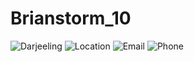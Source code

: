 # Brianstorm_10

![Darjeeling](https://imgcld.yatra.com/ytimages/image/upload/v1462443339/Darjeeling_Map2.jpg)
![Location]([https://th.bing.com/th/id/OIP.ORa2dMOfuvS72xiDLhLCTgAAAA?pid=ImgDet&rs=1](https://th.bing.com/th/id/R.cd9a9fb323038f9472fe3909b60cec12?rik=1MLEdQ8OO8VZVA&riu=http%3a%2f%2fgetdrawings.com%2ffree-icon%2flocation-icon-transparent-53.png&ehk=gnCjuEadoZ0iAt8OMQWNhDHUz%2fQpdgJkq7wLU0QjQY4%3d&risl=&pid=ImgRaw&r=0)https://th.bing.com/th/id/R.cd9a9fb323038f9472fe3909b60cec12?rik=1MLEdQ8OO8VZVA&riu=http%3a%2f%2fgetdrawings.com%2ffree-icon%2flocation-icon-transparent-53.png&ehk=gnCjuEadoZ0iAt8OMQWNhDHUz%2fQpdgJkq7wLU0QjQY4%3d&risl=&pid=ImgRaw&r=0)
![Email]([https://th.bing.com/th/id/OIP.rdfWtHxzOvwKIp7sMsQHRgHaFQ?pid=ImgDet&rs=1](https://th.bing.com/th/id/R.edc5d4f30106e647c281f95f6e2188bf?rik=fWODko4RTILu9w&riu=http%3a%2f%2fwww.clker.com%2fcliparts%2fx%2fL%2fB%2fr%2fr%2f4%2femail-logo-hi.png&ehk=x8TcukUlrudfrxeoLZOUbtyPQS2NsnwgEVDgv8cIHRA%3d&risl=&pid=ImgRaw&r=0)https://th.bing.com/th/id/R.edc5d4f30106e647c281f95f6e2188bf?rik=fWODko4RTILu9w&riu=http%3a%2f%2fwww.clker.com%2fcliparts%2fx%2fL%2fB%2fr%2fr%2f4%2femail-logo-hi.png&ehk=x8TcukUlrudfrxeoLZOUbtyPQS2NsnwgEVDgv8cIHRA%3d&risl=&pid=ImgRaw&r=0)
![Phone]([https://www.dlf.pt/png/big/24/243817_phone-logo-png.png](https://th.bing.com/th/id/R.2cb691cd5c05328f15f39263f70220ce?rik=tYOivvY9QtfqmQ&riu=http%3a%2f%2fwww.clipartbest.com%2fcliparts%2fKin%2fo9G%2fKino9GzXT.png&ehk=TbPf3OPKEa7gPbL3wQug73WwY9MP1TxupKCJVcVSEE4%3d&risl=&pid=ImgRaw&r=0)https://th.bing.com/th/id/R.2cb691cd5c05328f15f39263f70220ce?rik=tYOivvY9QtfqmQ&riu=http%3a%2f%2fwww.clipartbest.com%2fcliparts%2fKin%2fo9G%2fKino9GzXT.png&ehk=TbPf3OPKEa7gPbL3wQug73WwY9MP1TxupKCJVcVSEE4%3d&risl=&pid=ImgRaw&r=0)
